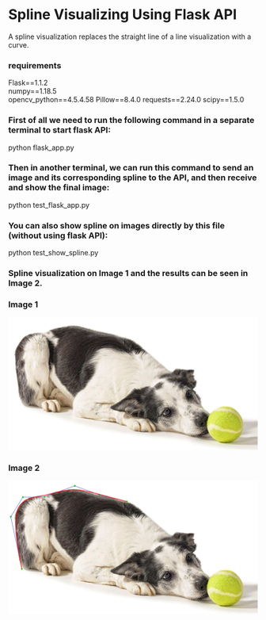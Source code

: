 # Spline Visualizing Using Flask API
A spline visualization replaces the straight line of a line visualization with a curve.

### requirements
Flask==1.1.2 \
numpy==1.18.5 \
opencv_python==4.5.4.58
Pillow==8.4.0
requests==2.24.0
scipy==1.5.0

### First of all we need to run the following command in a separate terminal to start flask API:
python flask_app.py


### Then in another terminal, we can run this command to send an image and its corresponding spline to the API, and then receive and show the final image:
python test_flask_app.py


### You can also show spline on images directly by this file (without using flask API):
python test_show_spline.py


### Spline visualization on Image 1 and the results can be seen in Image 2.
### Image 1
<div align="center">
    <img src="/dog.jpg">
</div>


### Image 2
<div align="center">
    <img src="/result.jpg">
</div>
